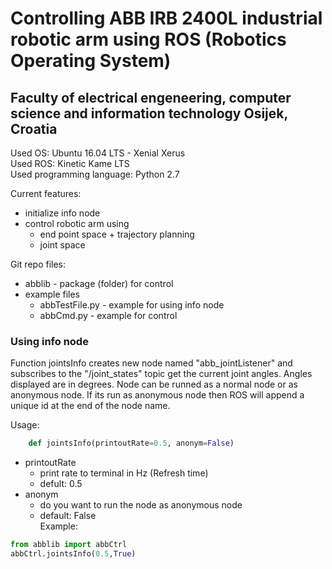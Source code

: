 # Controlling ABB IRB 2400L industrial robotic arm using ROS (Robotics Operating System)  
## Faculty of electrical engeneering, computer science and information technology Osijek, Croatia  

Used OS: Ubuntu 16.04 LTS - Xenial Xerus  
Used ROS: Kinetic Kame LTS  
Used programming language: Python 2.7  

Current features:
* initialize info node  
* control robotic arm using  
    * end point space + trajectory planning  
    * joint space  

Git repo files:
* abblib - package (folder) for control  
* example files  
    * abbTestFile.py - example for using info node  
    * abbCmd.py - example for control  

### Using info node  
Function jointsInfo creates new node named "abb_jointListener" and subscribes to the "/joint_states" topic get the current joint angles. Angles displayed are in degrees. Node can be runned as a normal node or as anonymous node. If its run as anonymous node then ROS will append a unique id at the end of the node name.

Usage:  
```python
    def jointsInfo(printoutRate=0.5, anonym=False)  
```
* printoutRate
    * print rate to terminal in Hz (Refresh time)  
    * defult: 0.5  
* anonym
    * do you want to run the node as anonymous node  
    * default: False  
Example:  
```python
from abblib import abbCtrl
abbCtrl.jointsInfo(0.5,True)
```